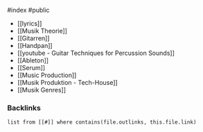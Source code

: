 #index #public

- [[lyrics]]
- [[Musik Theorie]]
- [[Gitarren]]
- [[Handpan]]
- [[youtube - Guitar Techniques for Percussion Sounds]]
- [[Ableton]]
- [[Serum]]
- [[Music Production]]
- [[Musik Produktion - Tech-House]]
- [[Musik Genres]]

### Backlinks
```dataview 
list from [[#]] where contains(file.outlinks, this.file.link)
```

